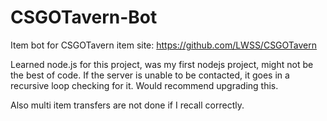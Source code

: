 # CSGOTavern-Bot

Item bot for CSGOTavern item site: https://github.com/LWSS/CSGOTavern

Learned node.js for this project, was my first nodejs project, might not be the best of code. 
If the server is unable to be contacted, it goes in a recursive loop checking for it. Would recommend upgrading this.

Also multi item transfers are not done if I recall correctly. 
